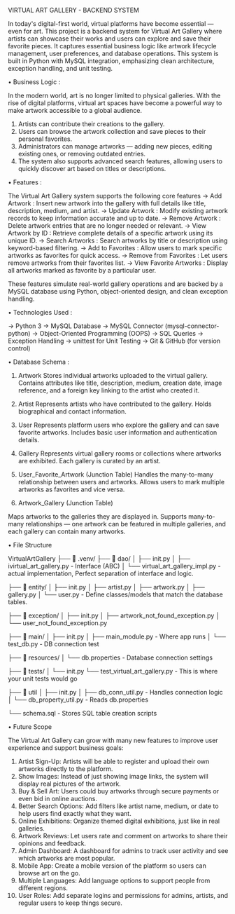 VIRTUAL ART GALLERY - BACKEND SYSTEM

In today's digital-first world, virtual platforms have become essential — even for art. This project is a backend system for Virtual Art Gallery where artists can showcase their works and users can explore and save their favorite pieces. It captures essential business logic like artwork lifecycle management, user preferences, and database operations. This system is built in Python with MySQL integration, emphasizing clean architecture, exception handling, and unit testing.

• Business Logic :

In the modern world, art is no longer limited to physical galleries. With the rise of digital platforms, virtual art spaces have become a powerful way to make artwork accessible to a global audience. 

1. Artists can contribute their creations to the gallery.
2. Users can browse the artwork collection and save pieces to their personal favorites.
3. Administrators can manage artworks — adding new pieces, editing existing ones, or removing outdated entries.
4. The system also supports advanced search features, allowing users to quickly discover art based on titles or descriptions.

• Features :

The Virtual Art Gallery system supports the following core features
-> Add Artwork : 
Insert new artwork into the gallery with full details like title, description, medium, and artist.
-> Update Artwork :
Modify existing artwork records to keep information accurate and up to date.
-> Remove Artwork : 
Delete artwork entries that are no longer needed or relevant.
-> View Artwork by ID :
Retrieve complete details of a specific artwork using its unique ID.
-> Search Artworks :
Search artworks by title or description using keyword-based filtering.
-> Add to Favorites :
Allow users to mark specific artworks as favorites for quick access.
-> Remove from Favorites :
Let users remove artworks from their favorites list.
-> View Favorite Artworks :
Display all artworks marked as favorite by a particular user.

These features simulate real-world gallery operations and are backed by a MySQL database using Python, object-oriented design, and clean exception handling.

• Technologies Used :

-> Python 3
-> MySQL Database
-> MySQL Connector (mysql-connector-python)
-> Object-Oriented Programming (OOPS)
-> SQL Queries
-> Exception Handling
-> unittest for Unit Testing
-> Git & GitHub (for version control)

• Database Schema :

1. Artwork
Stores individual artworks uploaded to the virtual gallery.
Contains attributes like title, description, medium, creation date, image reference, and a foreign key linking to the artist who created it.

2. Artist
Represents artists who have contributed to the gallery.
Holds biographical and contact information.

3. User
Represents platform users who explore the gallery and can save favorite artworks.
Includes basic user information and authentication details.

4. Gallery
Represents virtual gallery rooms or collections where artworks are exhibited.
Each gallery is curated by an artist.

5. User_Favorite_Artwork (Junction Table)
Handles the many-to-many relationship between users and artworks.
Allows users to mark multiple artworks as favorites and vice versa.

6. Artwork_Gallery (Junction Table)

Maps artworks to the galleries they are displayed in.
Supports many-to-many relationships — one artwork can be featured in multiple galleries, and each gallery can contain many artworks.

• File Structure 

VirtualArtGallery
├── 📁 .venv/
├── 📁 dao/
│ ├── init.py
│ ├── ivirtual_art_gallery.py - Interface (ABC)
│ └── virtual_art_gallery_impl.py -  actual implementation, Perfect separation of interface and logic.

├── 📁 entity/
│ ├── init.py
│ ├── artist.py
│ ├── artwork.py
│ ├── gallery.py
│ └── user.py - Define classes/models that match the database tables.

├── 📁 exception/
│ ├── init.py
│ ├── artwork_not_found_exception.py
│ └── user_not_found_exception.py

├── 📁 main/
│ ├── init.py
│ ├── main_module.py -  Where app runs
│ └── test_db.py - DB connection test

├── 📁 resources/
│ └── db.properties -  Database connection settings

├── 📁 tests/
│ └── init.py
  └── test_virtual_art_gallery.py - This is where your unit tests would go

├── 📁 util
│ ├── init.py
│ ├── db_conn_util.py -  Handles connection logic
│ └── db_property_util.py - Reads db.properties

└── schema.sql - Stores SQL table creation scripts

• Future Scope

The Virtual Art Gallery can grow with many new features to improve user experience and support business goals:

1. Artist Sign-Up: Artists will be able to register and upload their own artworks directly to the platform.
2. Show Images: Instead of just showing image links, the system will display real pictures of the artwork.
3. Buy & Sell Art: Users could buy artworks through secure payments or even bid in online auctions.
4. Better Search Options: Add filters like artist name, medium, or date to help users find exactly what they want.
5. Online Exhibitions: Organize themed digital exhibitions, just like in real galleries.
6. Artwork Reviews: Let users rate and comment on artworks to share their opinions and feedback.
7. Admin Dashboard: A dashboard for admins to track user activity and see which artworks are most popular.
8. Mobile App: Create a mobile version of the platform so users can browse art on the go.
9. Multiple Languages: Add language options to support people from different regions.
10. User Roles: Add separate logins and permissions for admins, artists, and regular users to keep things secure.
